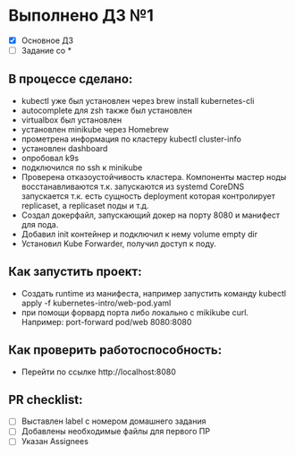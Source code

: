 # Выполнено ДЗ №1

 - [X] Основное ДЗ
 - [ ] Задание со *

## В процессе сделано:
 - kubectl уже был установлен через brew install kubernetes-cli
 - autocomplete для zsh также был установлен
 - virtualbox был установлен
 - установлен minikube через Homebrew
 - прометрена информация по кластеру kubectl cluster-info
 - установлен dashboard
 - опробовал k9s
 - подключился по ssh к minikube
 - Проверена отказоустойчивость кластера.
   Компоненты мастер ноды восстанавливаются т.к. запускаются из systemd
   CoreDNS запускается т.к. есть сущность deployment которая контролирует replicaset, а replicaset поды и т.д.
 - Создал докерфайл, запускающий докер на порту 8080 и манифест для пода.
 - Добавил init контейнер и подключил к нему volume empty dir
 - Установил Kube Forwarder, получил доступ к поду.  

## Как запустить проект:
 - Создать runtime из манифеста, например запустить команду kubectl apply -f kubernetes-intro/web-pod.yaml
 - при помощи форвард порта либо локально с mikikube curl. Например: port-forward pod/web 8080:8080

## Как проверить работоспособность:
 - Перейти по ссылке http://localhost:8080

## PR checklist:
 - [ ] Выставлен label с номером домашнего задания
 - [ ] Добавлены необходимые файлы для первого ПР
 - [ ] Указан Assignees
